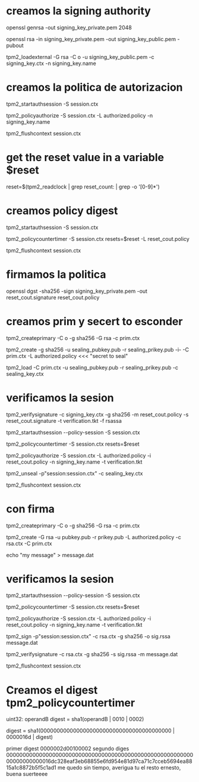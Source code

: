 # creamos la signing authority
openssl genrsa -out signing_key_private.pem 2048

openssl rsa -in signing_key_private.pem -out signing_key_public.pem -pubout

tpm2_loadexternal -G rsa -C o -u signing_key_public.pem -c signing_key.ctx -n signing_key.name

# creamos la politica de autorizacion
tpm2_startauthsession -S session.ctx

tpm2_policyauthorize -S session.ctx -L authorized.policy -n signing_key.name

tpm2_flushcontext session.ctx

# get the reset value in a variable $reset
reset=$(tpm2_readclock | grep  reset_count: | grep -o  '[0-9]*')

# creamos policy digest
tpm2_startauthsession -S session.ctx

tpm2_policycountertimer -S session.ctx resets=$reset -L reset_cout.policy

tpm2_flushcontext session.ctx
 
# firmamos la politica
openssl dgst -sha256 -sign signing_key_private.pem -out reset_cout.signature reset_cout.policy

# creamos prim y secert to esconder
tpm2_createprimary -C o -g sha256 -G rsa -c prim.ctx

tpm2_create -g sha256 -u sealing_pubkey.pub -r sealing_prikey.pub -i- -C prim.ctx -L authorized.policy <<< "secret to seal"

tpm2_load -C prim.ctx -u sealing_pubkey.pub -r sealing_prikey.pub -c sealing_key.ctx

# verificamos la sesion 
tpm2_verifysignature -c signing_key.ctx -g sha256 -m reset_cout.policy -s reset_cout.signature -t verification.tkt -f rsassa

tpm2_startauthsession \--policy-session -S session.ctx

tpm2_policycountertimer -S session.ctx resets=$reset

tpm2_policyauthorize -S session.ctx -L authorized.policy -i reset_cout.policy -n signing_key.name -t verification.tkt

tpm2_unseal -p"session:session.ctx" -c sealing_key.ctx

tpm2_flushcontext session.ctx



# con firma 
tpm2_createprimary -C o -g sha256 -G rsa -c prim.ctx

tpm2_create -G rsa -u pubkey.pub -r prikey.pub -L authorized.policy -c rsa.ctx -C prim.ctx

echo "my message" > message.dat

# verificamos la sesion 

tpm2_startauthsession \--policy-session -S session.ctx

tpm2_policycountertimer -S session.ctx resets=$reset

tpm2_policyauthorize -S session.ctx -L authorized.policy -i reset_cout.policy -n signing_key.name -t verification.tkt

tpm2_sign -p"session:session.ctx" -c rsa.ctx -g sha256 -o sig.rssa message.dat

tpm2_verifysignature -c rsa.ctx -g sha256 -s sig.rssa -m message.dat

tpm2_flushcontext session.ctx


# Creamos el digest tpm2_policycountertimer
uint32: operandB
digest = sha1(operandB | 0010 | 0002)

digest = sha1(0000000000000000000000000000000000000000 | 0000016d | digest)

primer digest 0000002d00100002
segundo diges 00000000000000000000000000000000000000000000000000000000000000000000016dc328eaf3eb68855e6fd954e81d97ca71c7cceb5694ea8815a1c8872b5f5c1ad1
me quedo sin tiempo, averigua tu el resto ernesto, buena suerteeee
